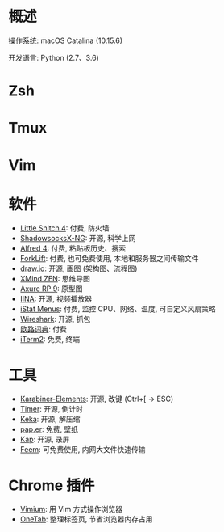 # 概述

操作系统: macOS Catalina (10.15.6)

开发语言: Python (2.7、3.6)


# Zsh


# Tmux


# Vim


# 软件

- [Little Snitch 4](https://www.obdev.at/products/littlesnitch/index.html): 付费, 防火墙
- [ShadowsocksX-NG](https://github.com/shadowsocks/ShadowsocksX-NG/releases): 开源, 科学上网
- [Alfred 4](https://www.alfredapp.com/): 付费, 粘贴板历史、搜索
- [ForkLift](https://binarynights.com/): 付费, 也可免费使用, 本地和服务器之间传输文件
- [draw.io](https://github.com/jgraph/drawio): 开源, 画图 (架构图、流程图)
- [XMind ZEN](https://www.xmind.net/xmind2020/): 思维导图
- [Axure RP 9](https://www.axure.com/): 原型图
- [IINA](https://github.com/iina/iina): 开源, 视频播放器
- [iStat Menus](https://bjango.com/mac/istatmenus/): 付费, 监控 CPU、网络、温度, 可自定义风扇策略
- [Wireshark](https://github.com/wireshark/wireshark): 开源, 抓包
- [欧路词典](https://www.eudic.net/v4/en/app/eudic): 付费
- [iTerm2](https://www.iterm2.com/): 免费, 终端


# 工具

- [Karabiner-Elements](https://karabiner-elements.pqrs.org/): 开源, 改键 (Ctrl+[ -> ESC)
- [Timer](https://github.com/michaelvillar/timer-app): 开源, 倒计时
- [Keka](https://github.com/aonez/Keka): 开源, 解压缩
- [pap.er](https://paper.meiyuan.in/): 免费, 壁纸
- [Kap](https://github.com/wulkano/Kap): 开源, 录屏
- [Feem](https://feem.io/): 可免费使用, 内网大文件快速传输


# Chrome 插件

- [Vimium](https://chrome.google.com/webstore/detail/vimium/dbepggeogbaibhgnhhndojpepiihcmeb?hl=zh-CN): 用 Vim 方式操作浏览器
- [OneTab](https://chrome.google.com/webstore/detail/onetab/chphlpgkkbolifaimnlloiipkdnihall?hl=zh-CN): 整理标签页, 节省浏览器内存占用
